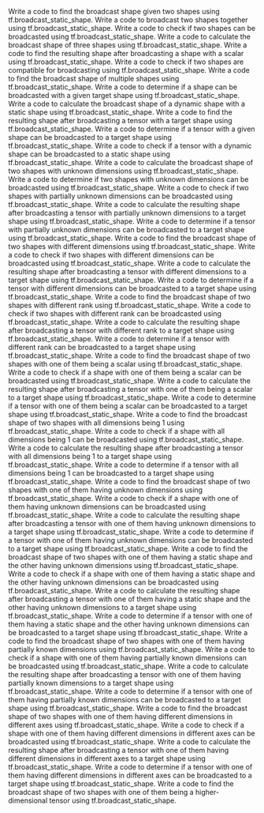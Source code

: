 Write a code to find the broadcast shape given two shapes using tf.broadcast_static_shape.
Write a code to broadcast two shapes together using tf.broadcast_static_shape.
Write a code to check if two shapes can be broadcasted using tf.broadcast_static_shape.
Write a code to calculate the broadcast shape of three shapes using tf.broadcast_static_shape.
Write a code to find the resulting shape after broadcasting a shape with a scalar using tf.broadcast_static_shape.
Write a code to check if two shapes are compatible for broadcasting using tf.broadcast_static_shape.
Write a code to find the broadcast shape of multiple shapes using tf.broadcast_static_shape.
Write a code to determine if a shape can be broadcasted with a given target shape using tf.broadcast_static_shape.
Write a code to calculate the broadcast shape of a dynamic shape with a static shape using tf.broadcast_static_shape.
Write a code to find the resulting shape after broadcasting a tensor with a target shape using tf.broadcast_static_shape.
Write a code to determine if a tensor with a given shape can be broadcasted to a target shape using tf.broadcast_static_shape.
Write a code to check if a tensor with a dynamic shape can be broadcasted to a static shape using tf.broadcast_static_shape.
Write a code to calculate the broadcast shape of two shapes with unknown dimensions using tf.broadcast_static_shape.
Write a code to determine if two shapes with unknown dimensions can be broadcasted using tf.broadcast_static_shape.
Write a code to check if two shapes with partially unknown dimensions can be broadcasted using tf.broadcast_static_shape.
Write a code to calculate the resulting shape after broadcasting a tensor with partially unknown dimensions to a target shape using tf.broadcast_static_shape.
Write a code to determine if a tensor with partially unknown dimensions can be broadcasted to a target shape using tf.broadcast_static_shape.
Write a code to find the broadcast shape of two shapes with different dimensions using tf.broadcast_static_shape.
Write a code to check if two shapes with different dimensions can be broadcasted using tf.broadcast_static_shape.
Write a code to calculate the resulting shape after broadcasting a tensor with different dimensions to a target shape using tf.broadcast_static_shape.
Write a code to determine if a tensor with different dimensions can be broadcasted to a target shape using tf.broadcast_static_shape.
Write a code to find the broadcast shape of two shapes with different rank using tf.broadcast_static_shape.
Write a code to check if two shapes with different rank can be broadcasted using tf.broadcast_static_shape.
Write a code to calculate the resulting shape after broadcasting a tensor with different rank to a target shape using tf.broadcast_static_shape.
Write a code to determine if a tensor with different rank can be broadcasted to a target shape using tf.broadcast_static_shape.
Write a code to find the broadcast shape of two shapes with one of them being a scalar using tf.broadcast_static_shape.
Write a code to check if a shape with one of them being a scalar can be broadcasted using tf.broadcast_static_shape.
Write a code to calculate the resulting shape after broadcasting a tensor with one of them being a scalar to a target shape using tf.broadcast_static_shape.
Write a code to determine if a tensor with one of them being a scalar can be broadcasted to a target shape using tf.broadcast_static_shape.
Write a code to find the broadcast shape of two shapes with all dimensions being 1 using tf.broadcast_static_shape.
Write a code to check if a shape with all dimensions being 1 can be broadcasted using tf.broadcast_static_shape.
Write a code to calculate the resulting shape after broadcasting a tensor with all dimensions being 1 to a target shape using tf.broadcast_static_shape.
Write a code to determine if a tensor with all dimensions being 1 can be broadcasted to a target shape using tf.broadcast_static_shape.
Write a code to find the broadcast shape of two shapes with one of them having unknown dimensions using tf.broadcast_static_shape.
Write a code to check if a shape with one of them having unknown dimensions can be broadcasted using tf.broadcast_static_shape.
Write a code to calculate the resulting shape after broadcasting a tensor with one of them having unknown dimensions to a target shape using tf.broadcast_static_shape.
Write a code to determine if a tensor with one of them having unknown dimensions can be broadcasted to a target shape using tf.broadcast_static_shape.
Write a code to find the broadcast shape of two shapes with one of them having a static shape and the other having unknown dimensions using tf.broadcast_static_shape.
Write a code to check if a shape with one of them having a static shape and the other having unknown dimensions can be broadcasted using tf.broadcast_static_shape.
Write a code to calculate the resulting shape after broadcasting a tensor with one of them having a static shape and the other having unknown dimensions to a target shape using tf.broadcast_static_shape.
Write a code to determine if a tensor with one of them having a static shape and the other having unknown dimensions can be broadcasted to a target shape using tf.broadcast_static_shape.
Write a code to find the broadcast shape of two shapes with one of them having partially known dimensions using tf.broadcast_static_shape.
Write a code to check if a shape with one of them having partially known dimensions can be broadcasted using tf.broadcast_static_shape.
Write a code to calculate the resulting shape after broadcasting a tensor with one of them having partially known dimensions to a target shape using tf.broadcast_static_shape.
Write a code to determine if a tensor with one of them having partially known dimensions can be broadcasted to a target shape using tf.broadcast_static_shape.
Write a code to find the broadcast shape of two shapes with one of them having different dimensions in different axes using tf.broadcast_static_shape.
Write a code to check if a shape with one of them having different dimensions in different axes can be broadcasted using tf.broadcast_static_shape.
Write a code to calculate the resulting shape after broadcasting a tensor with one of them having different dimensions in different axes to a target shape using tf.broadcast_static_shape.
Write a code to determine if a tensor with one of them having different dimensions in different axes can be broadcasted to a target shape using tf.broadcast_static_shape.
Write a code to find the broadcast shape of two shapes with one of them being a higher-dimensional tensor using tf.broadcast_static_shape.